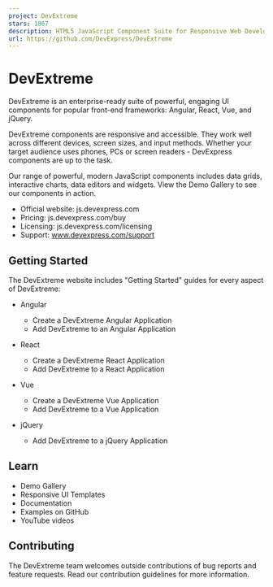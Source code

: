 ```yaml
---
project: DevExtreme
stars: 1867
description: HTML5 JavaScript Component Suite for Responsive Web Development
url: https://github.com/DevExpress/DevExtreme
---
```


DevExtreme
==========

DevExtreme is an enterprise-ready suite of powerful, engaging UI components for popular front-end frameworks: Angular, React, Vue, and jQuery.

DevExtreme components are responsive and accessible. They work well across different devices, screen sizes, and input methods. Whether your target audience uses phones, PCs or screen readers - DevExpress components are up to the task.

Our range of powerful, modern JavaScript components includes data grids, interactive charts, data editors and widgets. View the Demo Gallery to see our components in action.

-   Official website: js.devexpress.com
-   Pricing: js.devexpress.com/buy
-   Licensing: js.devexpress.com/licensing
-   Support: www.devexpress.com/support

Getting Started
---------------

The DevExtreme website includes "Getting Started" guides for every aspect of DevExtreme:

-   Angular
    
    -   Create a DevExtreme Angular Application
    -   Add DevExtreme to an Angular Application
-   React
    
    -   Create a DevExtreme React Application
    -   Add DevExtreme to a React Application
-   Vue
    
    -   Create a DevExtreme Vue Application
    -   Add DevExtreme to a Vue Application
-   jQuery
    
    -   Add DevExtreme to a jQuery Application

Learn
-----

-   Demo Gallery
-   Responsive UI Templates
-   Documentation
-   Examples on GitHub
-   YouTube videos

Contributing
------------

The DevExtreme team welcomes outside contributions of bug reports and feature requests. Read our contribution guidelines for more information.
